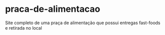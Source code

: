 # praca-de-alimentacao
Site completo de uma praça de alimentação que possui entregas fast-foods e retirada no local
